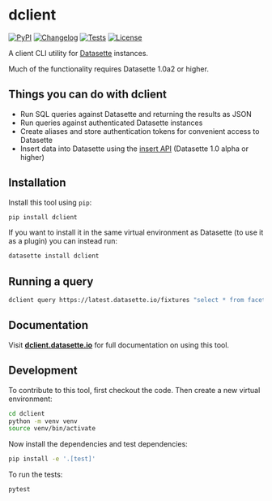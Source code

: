 # dclient

[![PyPI](https://img.shields.io/pypi/v/dclient.svg)](https://pypi.org/project/dclient/)
[![Changelog](https://img.shields.io/github/v/release/simonw/dclient?include_prereleases&label=changelog)](https://github.com/simonw/dclient/releases)
[![Tests](https://github.com/simonw/dclient/workflows/Test/badge.svg)](https://github.com/simonw/dclient/actions?query=workflow%3ATest)
[![License](https://img.shields.io/badge/license-Apache%202.0-blue.svg)](https://github.com/simonw/dclient/blob/master/LICENSE)

A client CLI utility for [Datasette](https://datasette.io/) instances.

Much of the functionality requires Datasette 1.0a2 or higher.

## Things you can do with dclient

- Run SQL queries against Datasette and returning the results as JSON
- Run queries against authenticated Datasette instances
- Create aliases and store authentication tokens for convenient access to Datasette
- Insert data into Datasette using the [insert API](https://docs.datasette.io/en/latest/json_api.html#the-json-write-api) (Datasette 1.0 alpha or higher)

## Installation

Install this tool using `pip`:
```bash
pip install dclient
```
If you want to install it in the same virtual environment as Datasette (to use it as a plugin) you can instead run:
```bash
datasette install dclient
```
## Running a query

```bash
dclient query https://latest.datasette.io/fixtures "select * from facetable limit 1"
```

## Documentation

Visit **[dclient.datasette.io](https://dclient.datasette.io)** for full documentation on using this tool.

## Development

To contribute to this tool, first checkout the code. Then create a new virtual environment:
```bash
cd dclient
python -m venv venv
source venv/bin/activate
```
Now install the dependencies and test dependencies:
```bash
pip install -e '.[test]'
```
To run the tests:
```bash
pytest
```
